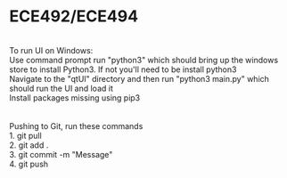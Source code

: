 # ECE492/ECE494
<br/>
To run UI on Windows: <br/>
Use command prompt
run "python3" which should bring up the windows store to install Python3. If not you'll need to be install python3 <br/>
Navigate to the "qtUI" directory and then  run "python3 main.py" which should run the UI and load it <br/>
Install packages missing using pip3 <br/>

<br/>
<br/>
Pushing to Git, run these commands <br/>
1. git pull <br/>
2. git add . <br/>
3. git commit -m "Message" <br/>
4. git push <br/>
